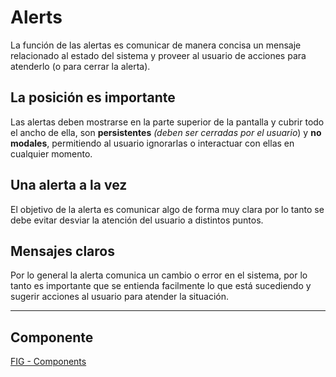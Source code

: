 # Alerts

La función de las alertas es comunicar de manera concisa un mensaje relacionado al estado del sistema y proveer al usuario de acciones para atenderlo (o para cerrar la alerta).

## La posición es importante

Las alertas deben mostrarse en la parte superior de la pantalla y cubrir todo el ancho de ella, son **persistentes** _(deben ser cerradas por el usuario_) y **no modales**, permitiendo al usuario ignorarlas o interactuar con ellas en cualquier momento.

## Una alerta a la vez

El objetivo de la alerta es comunicar algo de forma muy clara por lo tanto se debe evitar desviar la atención del usuario a distintos puntos.

## Mensajes claros

Por lo general la alerta comunica un cambio o error en el sistema, por lo tanto es importante que se entienda facilmente lo que está sucediendo y sugerir acciones al usuario para atender la situación.

---

## Componente 

[FIG - Components](https://www.figma.com/file/adTpzuue9VJyGt5D6bb45F/FIG---Components?node-id=2105%3A2448)